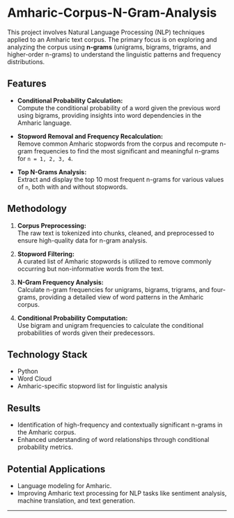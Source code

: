 # Amharic-Corpus-N-Gram-Analysis

This project involves Natural Language Processing (NLP) techniques applied to an Amharic text corpus. The primary focus is on exploring and analyzing the corpus using **n-grams** (unigrams, bigrams, trigrams, and higher-order n-grams) to understand the linguistic patterns and frequency distributions.  

## Features  
- **Conditional Probability Calculation:**  
  Compute the conditional probability of a word given the previous word using bigrams, providing insights into word dependencies in the Amharic language.

- **Stopword Removal and Frequency Recalculation:**  
  Remove common Amharic stopwords from the corpus and recompute n-gram frequencies to find the most significant and meaningful n-grams for `n = 1, 2, 3, 4`.

- **Top N-Grams Analysis:**  
  Extract and display the top 10 most frequent n-grams for various values of `n`, both with and without stopwords.

## Methodology  
1. **Corpus Preprocessing:**  
   The raw text is tokenized into chunks, cleaned, and preprocessed to ensure high-quality data for n-gram analysis.

2. **Stopword Filtering:**  
   A curated list of Amharic stopwords is utilized to remove commonly occurring but non-informative words from the text.

3. **N-Gram Frequency Analysis:**  
   Calculate n-gram frequencies for unigrams, bigrams, trigrams, and four-grams, providing a detailed view of word patterns in the Amharic corpus.

4. **Conditional Probability Computation:**  
   Use bigram and unigram frequencies to calculate the conditional probabilities of words given their predecessors.

## Technology Stack  
- Python
- Word Cloud
- Amharic-specific stopword list for linguistic analysis  

## Results  
- Identification of high-frequency and contextually significant n-grams in the Amharic corpus.  
- Enhanced understanding of word relationships through conditional probability metrics.  

## Potential Applications  
- Language modeling for Amharic.  
- Improving Amharic text processing for NLP tasks like sentiment analysis, machine translation, and text generation.  

---
